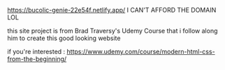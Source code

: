https://bucolic-genie-22e54f.netlify.app/
I CAN'T AFFORD THE DOMAIN LOL

this site project is from Brad Traversy's Udemy Course that i follow along him to create this good looking website

if you're interested : https://www.udemy.com/course/modern-html-css-from-the-beginning/
